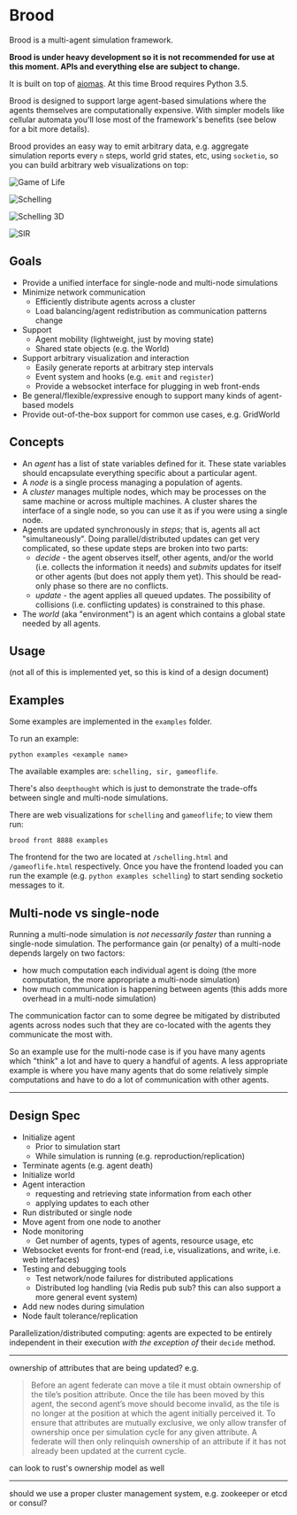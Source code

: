# Brood

Brood is a multi-agent simulation framework.

**Brood is under heavy development so it is not recommended for use at this moment. APIs and everything else are subject to change.**

It is built on top of [aiomas](https://aiomas.readthedocs.io/en/latest/). At this time Brood requires Python 3.5.

Brood is designed to support large agent-based simulations where the agents themselves are computationally expensive. With simpler models like cellular automata you'll lose most of the framework's benefits (see below for a bit more details).

Brood provides an easy way to emit arbitrary data, e.g. aggregate simulation reports every `n` steps, world grid states, etc, using `socketio`, so you can build arbitrary web visualizations on top:

![Game of Life](assets/gameoflife.gif)

![Schelling](assets/schelling.gif)

![Schelling 3D](assets/schelling3d.gif)

![SIR](assets/sir.gif)

## Goals

- Provide a unified interface for single-node and multi-node simulations
- Minimize network communication
    - Efficiently distribute agents across a cluster
    - Load balancing/agent redistribution as communication patterns change
- Support
    - Agent mobility (lightweight, just by moving state)
    - Shared state objects (e.g. the World)
- Support arbitrary visualization and interaction
    - Easily generate reports at arbitrary step intervals
    - Event system and hooks (e.g. `emit` and `register`)
    - Provide a websocket interface for plugging in web front-ends
- Be general/flexible/expressive enough to support many kinds of agent-based models
- Provide out-of-the-box support for common use cases, e.g. GridWorld

## Concepts

- An _agent_ has a list of state variables defined for it. These state variables should encapsulate everything specific about a particular agent.
- A _node_ is a single process managing a population of agents.
- A _cluster_ manages multiple nodes, which may be processes on the same machine or across multiple machines. A cluster shares the interface of a single node, so you can use it as if you were using a single node.
- Agents are updated synchronously in _steps_; that is, agents all act "simultaneously". Doing parallel/distributed updates can get very complicated, so these update steps are broken into two parts:
    - _decide_ - the agent observes itself, other agents, and/or the world (i.e. collects the information it needs) and _submits_ updates for itself or other agents (but does not apply them yet). This should be read-only phase so there are no conflicts.
    - _update_ - the agent applies all queued updates. The possibility of collisions (i.e. conflicting updates) is constrained to this phase.
- The _world_ (aka "environment") is an agent which contains a global state needed by all agents.

## Usage

(not all of this is implemented yet, so this is kind of a design document)

## Examples

Some examples are implemented in the `examples` folder.

To run an example:

    python examples <example name>

The available examples are: `schelling, sir, gameoflife`.

There's also `deepthought` which is just to demonstrate the trade-offs between single and multi-node simulations.

There are web visualizations for `schelling` and `gameoflife`; to view them run:

    brood front 8888 examples

The frontend for the two are located at `/schelling.html` and `/gameoflife.html` respectively. Once you have the frontend loaded you can run the example (e.g. `python examples schelling`) to start sending socketio messages to it.

## Multi-node vs single-node

Running a multi-node simulation is _not necessarily faster_ than running a single-node simulation. The performance gain (or penalty) of a multi-node depends largely on two factors:

- how much computation each individual agent is doing (the more computation, the more appropriate a multi-node simulation)
- how much communication is happening between agents (this adds more overhead in a multi-node simulation)

The communication factor can to some degree be mitigated by distributed agents across nodes such that they are co-located with the agents they communicate the most with.

So an example use for the multi-node case is if you have many agents which "think" a lot and have to query a handful of agents. A less appropriate example is where you have many agents that do some relatively simple computations and have to do a lot of communication with other agents.

---

## Design Spec

- Initialize agent
    - Prior to simulation start
    - While simulation is running (e.g. reproduction/replication)
- Terminate agents (e.g. agent death)
- Initialize world
- Agent interaction
    - requesting and retrieving state information from each other
    - applying updates to each other
- Run distributed or single node
- Move agent from one node to another
- Node monitoring
    - Get number of agents, types of agents, resource usage, etc
- Websocket events for front-end (read, i.e, visualizations, and write, i.e. web interfaces)
- Testing and debugging tools
    - Test network/node failures for distributed applications
    - Distributed log handling (via Redis pub sub? this can also support a more general event system)
- Add new nodes during simulation
- Node fault tolerance/replication

Parallelization/distributed computing: agents are expected to be entirely independent in their execution _with the exception of_ their `decide` method.

---

ownership of attributes that are being updated? e.g.

> Before  an  agent federate can move a tile it must obtain ownership of the tile’s position attribute.  Once the tile has been moved by this agent, the second agent’s move should become invalid, as the tile is no longer at the position at which the agent initially perceived it.  To ensure that attributes are mutually exclusive, we only allow transfer of ownership once per simulation cycle for any given attribute.  A federate will then only relinquish ownership of an attribute if it has not already been updated at the current cycle.

can look to rust's ownership model as well

---

should we use a proper cluster management system, e.g. zookeeper or etcd or consul?
